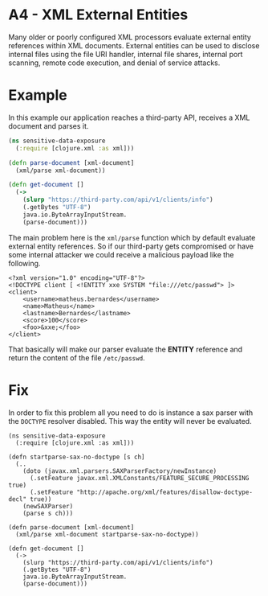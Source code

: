 # A4 - XML External Entities
Many older or poorly configured XML processors evaluate external entity references within XML documents. External entities can be used to disclose internal files using the file URI handler, internal file shares, internal port scanning, remote code execution, and denial of service attacks.

# Example
In this example our application reaches a third-party API, receives a XML document and parses it.

```clojure
(ns sensitive-data-exposure 
  (:require [clojure.xml :as xml]))

(defn parse-document [xml-document]
  (xml/parse xml-document))

(defn get-document []
  (->
    (slurp "https://third-party.com/api/v1/clients/info")
    (.getBytes "UTF-8")
    java.io.ByteArrayInputStream.
    (parse-document)))
```

The main problem here is the `xml/parse` function which by default evaluate external entity references. So if our third-party gets compromised or have some internal attacker we could receive a malicious payload like the following.

```
<?xml version="1.0" encoding="UTF-8"?>
<!DOCTYPE client [ <!ENTITY xxe SYSTEM "file:///etc/passwd"> ]>
<client>
    <username>matheus.bernardes</username> 
    <name>Matheus</name>
    <lastname>Bernardes</lastname>
    <score>100</score>
    <foo>&xxe;</foo>
</client>
```
That basically will make our parser evaluate the **ENTITY** reference and return the content of the file `/etc/passwd`.

# Fix
In order to fix this problem all you need to do is instance a sax parser with the `DOCTYPE` resolver disabled. This way the entity will never be evaluated. 

```
(ns sensitive-data-exposure 
  (:require [clojure.xml :as xml]))

(defn startparse-sax-no-doctype [s ch]
  (..
    (doto (javax.xml.parsers.SAXParserFactory/newInstance)
      (.setFeature javax.xml.XMLConstants/FEATURE_SECURE_PROCESSING true)
      (.setFeature "http://apache.org/xml/features/disallow-doctype-decl" true))
    (newSAXParser)
    (parse s ch)))

(defn parse-document [xml-document]
  (xml/parse xml-document startparse-sax-no-doctype))

(defn get-document []
  (->
    (slurp "https://third-party.com/api/v1/clients/info")
    (.getBytes "UTF-8")
    java.io.ByteArrayInputStream.
    (parse-document)))
```
